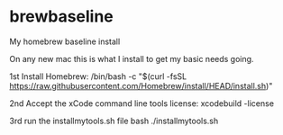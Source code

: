 # brewbaseline
My homebrew baseline install

On any new mac this is what I install to get my basic needs going.

1st Install Homebrew:
   /bin/bash -c "$(curl -fsSL https://raw.githubusercontent.com/Homebrew/install/HEAD/install.sh)"
   
2nd Accept the xCode command line tools license:
   xcodebuild -license
   
3rd run the installmytools.sh file
   bash ./installmytools.sh
